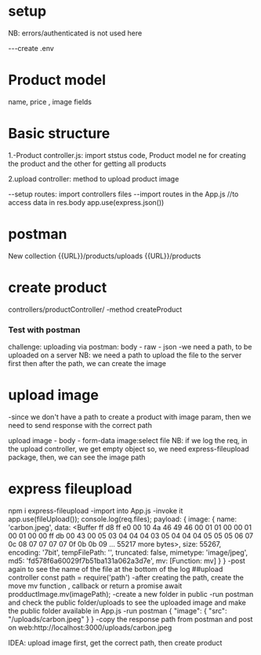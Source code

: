 
# setup
NB: errors/authenticated is not used here

---create .env 

# Product model
name, price , image fields

# Basic structure

1.-Product controller.js: import ststus code, Product model
ne for creating the product and the other for getting all products
 
2.upload controller: method to upload product image

--setup routes: import controllers files
--import routes in the App.js
//to access data in res.body
app.use(express.json())

# postman
New collection
{{URL}}/products/uploads
{{URL}}/products

# create product
controllers/productController/
-method createProduct
### Test with postman
challenge: uploading via postman: body - raw - json
-we need a path, to be uploaded on a server
NB: we need a path to upload the file to the server first
then after the path, we can create the image

# upload image
-since we don't have a path to create a product with image param,
then we need to send response with the correct path

upload image - body - form-data
image:select file
NB: if we log the req, in the upload controller, we get empty object
so, we need express-fileupload package, then, we can see the image path

# express fileupload
npm i express-fileupload
-import into App.js
-invoke it app.use(fileUpload());
 console.log(req.files);
 payload:
 {
  image: {
    name: 'carbon.jpeg',
    data: <Buffer ff d8 ff e0 00 10 4a 46 49 46 00 01 01 00 00 01 00 01 00 00 ff db 00 43 00 05 03 04 04 04 03 05 04 04 04 05 05 05 06 07 0c 08 07 07 07 07 0f 0b 0b 09 ... 55217 more bytes>,
    size: 55267,
    encoding: '7bit',
    tempFilePath: '',
    truncated: false,
    mimetype: 'image/jpeg',
    md5: 'fd578f6a60029f7b51ba131a062a3d7e',
    mv: [Function: mv]
  }
}
 -post again to see the name of the file at the bottom of the log
 ##upload controller
 const path = require('path')
 -after creating the path, create the move mv function , callback or return a promise
 await prodductImage.mv(imagePath);
 -create a new folder in public
 -run postman and check the public folder/uploads to see the uploaded image
and make the public folder available in App.js
-run postman
{
    "image": {
        "src": "/uploads/carbon.jpeg"
    }
}
-copy the response path from postman and post on web:http://localhost:3000/uploads/carbon.jpeg

IDEA: upload image first, get the correct path, then create product